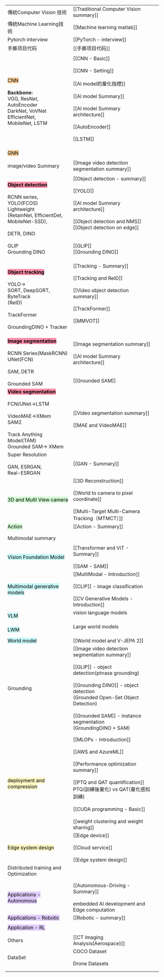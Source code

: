 
|                                                                                                                                                                                                                      |                                                                                                                                                                                                                                                                               |     |
| -------------------------------------------------------------------------------------------------------------------------------------------------------------------------------------------------------------------- | ----------------------------------------------------------------------------------------------------------------------------------------------------------------------------------------------------------------------------------------------------------------------------- | --- |
| 傳統Computer Vision 技術                                                                                                                                                                                                 | [[Traditional Computer Vision summary]]                                                                                                                                                                                                                                       |     |
| 傳統Machine Learning技術                                                                                                                                                                                                 | [[Machine learning matlab]]                                                                                                                                                                                                                                                   |     |
| Pytorch interview                                                                                                                                                                                                    | [[PyTorch - interview]]                                                                                                                                                                                                                                                       |     |
| 手撕项目代码                                                                                                                                                                                                               | [[手撕项目代码]]                                                                                                                                                                                                                                                                    |     |
|                                                                                                                                                                                                                      |                                                                                                                                                                                                                                                                               |     |
| <mark style="background: #FFB86CA6;">CNN</mark><br><br>**Backbone:**<br>VGG, ResNet, <br>AutoEncoder<br>DarkNet, VoVNet<br>EfficientNet,<br>MobileNet, LSTM                                                          | [[CNN - Basic]]<br><br>[[CNN - Setting]]<br><br>[[AI model的量化指標]]<br><br>[[AI model Summary]]<br><br>[[AI model Summary architecture]]<br><br>[[AutoEncoder]]<br><br>[[LSTM]]<br><br>                                                                                         |     |
| <mark style="background: #FFB86CA6;">GNN</mark>                                                                                                                                                                      |                                                                                                                                                                                                                                                                               |     |
|                                                                                                                                                                                                                      |                                                                                                                                                                                                                                                                               |     |
| image/video Summary                                                                                                                                                                                                  | [[Image video detection segmentation summary]]                                                                                                                                                                                                                                |     |
|                                                                                                                                                                                                                      |                                                                                                                                                                                                                                                                               |     |
| <mark style="background: #FF5582A6;">**Object detection**</mark><br><br>RCNN series, <br>YOLO(FCOS)<br>Lightweight<br>(RetainNet, EfficientDet, <br>MobileNet-SSD), <br><br>DETR, DINO<br><br>GLIP<br>Grounding DINO | [[Object detection - summary]]<br><br>[[YOLO]]<br><br>[[AI model Summary architecture]]<br> <br>[[Object detection and NMS]]<br>[[Object detection on edge]]<br><br><br>[[GLIP]]<br>[[Grounding DINO]]<br><br>                                                                |     |
| <mark style="background: #FF5582A6;">**Object tracking**</mark><br><br>YOLO-><br>SORT, DeepSORT, ByteTrack<br>(ReID)<br><br>TrackFormer<br><br>GroundingDINO + Tracker                                               | [[Tracking - Summary]]<br><br>[[Tracking and ReID]]<br><br>[[Video object detection summary]]<br><br>[[TrackFormer]]<br><br>[[MMVOT]]<br><br><br>                                                                                                                             |     |
| <mark style="background: #FF5582A6;">**Image segmentation**</mark><br><br>RCNN Series(MaskRCNN)<br>UNet(FCN)<br><br>SAM, DETR<br><br>Grounded SAM                                                                    | [[Image segmentation summary]]<br><br>[[AI model Summary architecture]]<br><br><br>[[Grounded SAM]]                                                                                                                                                                           |     |
| <mark style="background: #FF5582A6;">**Video segmentation**</mark><br><br>FCN/UNet->LSTM<br><br>VideoMAE->XMem<br>SAM2<br><br>Track Anything Model(TAM)<br>Grounded SAM-> XMem                                       | [[Video segmentation summary]]  <br><br>[[MAE and VideoMAE]]                                                                                                                                                                                                                  |     |
| Super Resolution<br><br>GAN, ESRGAN, <br>Real-ESRGAN                                                                                                                                                                 | [[GAN - Summary]]                                                                                                                                                                                                                                                             |     |
| <mark style="background: #BBFABBA6;">3D and Multi View camera</mark>                                                                                                                                                 | [[3D Reconstruction]]<br><br>[[World to camera to pixel coordinate]]<br><br>[[Multi-Target Multi-Camera Tracking（MTMCT）]]                                                                                                                                                     |     |
| <mark style="background: #BBFABBA6;">Action</mark>                                                                                                                                                                   | [[Action - Summary]]                                                                                                                                                                                                                                                          |     |
|                                                                                                                                                                                                                      |                                                                                                                                                                                                                                                                               |     |
|                                                                                                                                                                                                                      |                                                                                                                                                                                                                                                                               |     |
| Multimodal summary                                                                                                                                                                                                   |                                                                                                                                                                                                                                                                               |     |
|                                                                                                                                                                                                                      |                                                                                                                                                                                                                                                                               |     |
| <mark style="background: #ABF7F7A6;">Vision Foundation Model</mark>                                                                                                                                                  | [[Transformer and ViT - Summary]]<br><br>[[SAM - SAM]]<br>                                                                                                                                                                                                                    |     |
| <mark style="background: #ABF7F7A6;">Multimodal generative models</mark>                                                                                                                                             | [[MultiModal - Introduction]]<br><br>[[CLIP]] - image classification<br><br>[[CV Generative Models - Introduction]]                                                                                                                                                           |     |
| <mark style="background: #ABF7F7A6;">VLM</mark>                                                                                                                                                                      | vision language models<br><br>                                                                                                                                                                                                                                                |     |
| <mark style="background: #ABF7F7A6;">LWM</mark>                                                                                                                                                                      | Large world models<br><br>                                                                                                                                                                                                                                                    |     |
| <mark style="background: #ABF7F7A6;">World model</mark>                                                                                                                                                              | [[World model and V-JEPA 2]]                                                                                                                                                                                                                                                  |     |
| Grounding                                                                                                                                                                                                            | [[Image video detection segmentation summary]]<br><br>[[GLIP]] - object detection(phrase grounding)<br><br>[[Grounding DINO]] - object detection<br>      (Grounded Open-Set Object Detection)<br><br>[[Grounded SAM]] - instance segmentation<br>      (GroundingDINO + SAM) |     |
|                                                                                                                                                                                                                      |                                                                                                                                                                                                                                                                               |     |
|                                                                                                                                                                                                                      |                                                                                                                                                                                                                                                                               |     |
| <mark style="background: #FFF3A3A6;">deployment and compression</mark>                                                                                                                                               | [[MLOPs - Introduction]]<br><br>[[AWS and AzureML]]<br><br>[[Performance optimization summary]]<br><br>[[PTQ and QAT quantification]]<br>PTQ(訓練後量化) vs QAT(量化感知訓練)<br><br>[[CUDA programming - Basic]]<br><br>[[weight clustering and weight sharing]]                        |     |
| <mark style="background: #FFF3A3A6;">Edge system design</mark>                                                                                                                                                       | [[Edge device]]<br><br>[[Cloud service]]<br><br>[[Edge system design]]                                                                                                                                                                                                        |     |
| Distributed training and Optimization                                                                                                                                                                                |                                                                                                                                                                                                                                                                               |     |
|                                                                                                                                                                                                                      |                                                                                                                                                                                                                                                                               |     |
|                                                                                                                                                                                                                      |                                                                                                                                                                                                                                                                               |     |
| <mark style="background: #D2B3FFA6;">Applications - Autonomous</mark>                                                                                                                                                | [[Autonomous-Driving - Summary]]<br><br>embedded AI development and Edge computation                                                                                                                                                                                          |     |
| <mark style="background: #D2B3FFA6;">Applications - Robotic</mark>                                                                                                                                                   | [[Robotic - summary]]                                                                                                                                                                                                                                                         |     |
|                                                                                                                                                                                                                      |                                                                                                                                                                                                                                                                               |     |
| <mark style="background: #D2B3FFA6;">Application - RL</mark>                                                                                                                                                         |                                                                                                                                                                                                                                                                               |     |
|                                                                                                                                                                                                                      |                                                                                                                                                                                                                                                                               |     |
| Others                                                                                                                                                                                                               | [[CT Imaging Analysis(Aerospace)]]                                                                                                                                                                                                                                            |     |
| DataSet                                                                                                                                                                                                              | COCO Dataset<br><br>Drone Datasets                                                                                                                                                                                                                                            |     |
|                                                                                                                                                                                                                      |                                                                                                                                                                                                                                                                               |     |
|                                                                                                                                                                                                                      |                                                                                                                                                                                                                                                                               |     |

